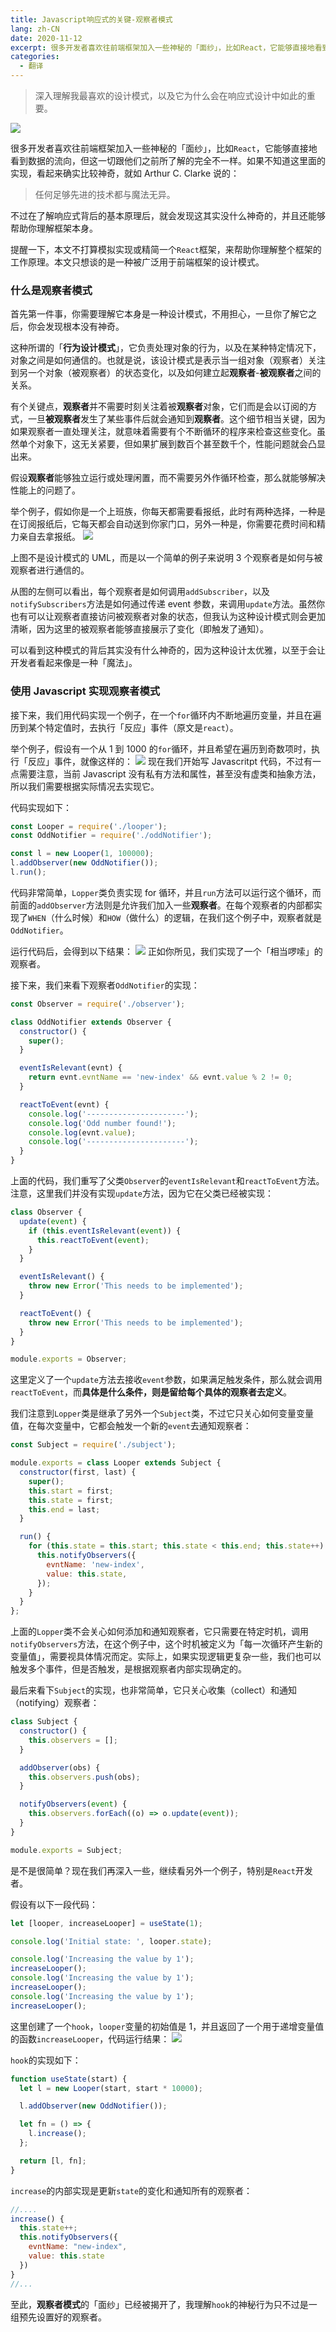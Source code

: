 ```yaml
---
title: Javascript响应式的关键-观察者模式
lang: zh-CN
date: 2020-11-12
excerpt: 很多开发者喜欢往前端框架加入一些神秘的「面纱」，比如React，它能够直接地看到数据的流向，但这一切跟他们之前所了解的完全不一样。如果不知道这里面的实现，看起来确实比较神奇，就如 Arthur C. Clarke 说的：
categories:
  - 翻译
---
```


> 深入理解我最喜欢的设计模式，以及它为什么会在响应式设计中如此的重要。

![](https://narol-blog.oss-cn-beijing.aliyuncs.com/blog-img/202404171716951.png)

很多开发者喜欢往前端框架加入一些神秘的「面纱」，比如`React`，它能够直接地看到数据的流向，但这一切跟他们之前所了解的完全不一样。如果不知道这里面的实现，看起来确实比较神奇，就如 Arthur C. Clarke 说的：

> 任何足够先进的技术都与魔法无异。

不过在了解响应式背后的基本原理后，就会发现这其实没什么神奇的，并且还能够帮助你理解框架本身。

提醒一下，本文不打算模拟实现或精简一个`React`框架，来帮助你理解整个框架的工作原理。本文只想谈的是一种被广泛用于前端框架的设计模式。

### 什么是观察者模式

首先第一件事，你需要理解它本身是一种设计模式，不用担心，一旦你了解它之后，你会发现根本没有神奇。

这种所谓的「**行为设计模式**」，它负责处理对象的行为，以及在某种特定情况下，对象之间是如何通信的。也就是说，该设计模式是表示当一组对象（观察者）关注到另一个对象（被观察者）的状态变化，以及如何建立起**观察者**-**被观察者**之间的关系。

有个关键点，**观察者**并不需要时刻关注着被**观察者**对象，它们而是会以订阅的方式，一旦**被观察者**发生了某些事件后就会通知到**观察者**。这个细节相当关键，因为如果观察者一直处理关注，就意味着需要有个不断循环的程序来检查这些变化。虽然单个对象下，这无关紧要，但如果扩展到数百个甚至数千个，性能问题就会凸显出来。

假设**观察者**能够独立运行或处理闲置，而不需要另外作循环检查，那么就能够解决性能上的问题了。

举个例子，假如你是一个上班族，你每天都需要看报纸，此时有两种选择，一种是在订阅报纸后，它每天都会自动送到你家门口，另外一种是，你需要花费时间和精力亲自去拿报纸。
![](https://narol-blog.oss-cn-beijing.aliyuncs.com/blog-img/202404171717002.png)

上图不是设计模式的 UML，而是以一个简单的例子来说明 3 个观察者是如何与被观察者进行通信的。

从图的左侧可以看出，每个观察者是如何调用`addSubscriber`，以及`notifySubscribers`方法是如何通过传递 event 参数，来调用`update`方法。虽然你也有可以让观察者直接访问被观察者对象的状态，但我认为这种设计模式则会更加清晰，因为这里的被观察者能够直接展示了变化（即触发了通知）。

可以看到这种模式的背后其实没有什么神奇的，因为这种设计太优雅，以至于会让开发者看起来像是一种「魔法」。

### 使用 Javascript 实现观察者模式

接下来，我们用代码实现一个例子，在一个`for`循环内不断地遍历变量，并且在遍历到某个特定值时，去执行「反应」事件（原文是`react`）。

举个例子，假设有一个从 1 到 1000 的`for`循环，并且希望在遍历到奇数项时，执行「反应」事件，就像这样的：
![](https://narol-blog.oss-cn-beijing.aliyuncs.com/blog-img/202404171716583.png)
现在我们开始写 Javascritpt 代码，不过有一点需要注意，当前 Javascript 没有私有方法和属性，甚至没有虚类和抽象方法，所以我们需要根据实际情况去实现它。

代码实现如下：

```javascript
const Looper = require('./looper');
const OddNotifier = require('./oddNotifier');

const l = new Looper(1, 100000);
l.addObserver(new OddNotifier());
l.run();
```

代码非常简单，`Lopper`类负责实现 for 循环，并且`run`方法可以运行这个循环，而前面的`addObserver`方法则是允许我们加入一些**观察者**。在每个观察者的内部都实现了`WHEN`（什么时候）和`HOW`（做什么）的逻辑，在我们这个例子中，观察者就是`OddNotifier`。

运行代码后，会得到以下结果：
![](https://narol-blog.oss-cn-beijing.aliyuncs.com/blog-img/202404171716160.png)
正如你所见，我们实现了一个「相当啰嗦」的观察者。

接下来，我们来看下观察者`OddNotifier`的实现：

```javascript
const Observer = require('./observer');

class OddNotifier extends Observer {
  constructor() {
    super();
  }

  eventIsRelevant(evnt) {
    return evnt.evntName == 'new-index' && evnt.value % 2 != 0;
  }

  reactToEvent(evnt) {
    console.log('----------------------');
    console.log('Odd number found!');
    console.log(evnt.value);
    console.log('----------------------');
  }
}
```

上面的代码，我们重写了父类`Observer`的`eventIsRelevant`和`reactToEvent`方法。注意，这里我们并没有实现`update`方法，因为它在父类已经被实现：

```javascript
class Observer {
  update(event) {
    if (this.eventIsRelevant(event)) {
      this.reactToEvent(event);
    }
  }

  eventIsRelevant() {
    throw new Error('This needs to be implemented');
  }

  reactToEvent() {
    throw new Error('This needs to be implemented');
  }
}

module.exports = Observer;
```

这里定义了一个`update`方法去接收`event`参数，如果满足触发条件，那么就会调用`reactToEvent`，而**具体是什么条件，则是留给每个具体的观察者去定义**。

我们注意到`Lopper`类是继承了另外一个`Subject`类，不过它只关心如何变量变量值，在每次变量中，它都会触发一个新的`event`去通知观察者：

```javascript
const Subject = require('./subject');

module.exports = class Looper extends Subject {
  constructor(first, last) {
    super();
    this.start = first;
    this.state = first;
    this.end = last;
  }

  run() {
    for (this.state = this.start; this.state < this.end; this.state++) {
      this.notifyObservers({
        evntName: 'new-index',
        value: this.state,
      });
    }
  }
};
```

上面的`Lopper`类不会关心如何添加和通知观察者，它只需要在特定时机，调用`notifyObservers`方法，在这个例子中，这个时机被定义为「每一次循环产生新的变量值」，需要视具体情况而定。实际上，如果实现逻辑更复杂一些，我们也可以触发多个事件，但是否触发，是根据观察者内部实现确定的。

最后来看下`Subject`的实现，也非常简单，它只关心收集（collect）和通知（notifying）观察者：

```javascript
class Subject {
  constructor() {
    this.observers = [];
  }

  addObserver(obs) {
    this.observers.push(obs);
  }

  notifyObservers(event) {
    this.observers.forEach((o) => o.update(event));
  }
}

module.exports = Subject;
```

是不是很简单？现在我们再深入一些，继续看另外一个例子，特别是`React`开发者。

假设有以下一段代码：

```javascript
let [looper, increaseLooper] = useState(1);

console.log('Initial state: ', looper.state);

console.log('Increasing the value by 1');
increaseLooper();
console.log('Increasing the value by 1');
increaseLooper();
console.log('Increasing the value by 1');
increaseLooper();
```

这里创建了一个`hook`，`looper`变量的初始值是 1，并且返回了一个用于递增变量值的函数`increaseLooper`，代码运行结果：
![](https://narol-blog.oss-cn-beijing.aliyuncs.com/blog-img/202404171717045.png)

`hook`的实现如下：

```javascript
function useState(start) {
  let l = new Looper(start, start * 10000);

  l.addObserver(new OddNotifier());

  let fn = () => {
    l.increase();
  };

  return [l, fn];
}
```

`increase`的内部实现是更新`state`的变化和通知所有的观察者：

```javascript
//....
increase() {
  this.state++;
  this.notifyObservers({
    evntName: "new-index",
    value: this.state
  })
}
//...
```

至此，**观察者模式**的「面纱」已经被揭开了，我理解`hook`的神秘行为只不过是一组预先设置好的观察者。
